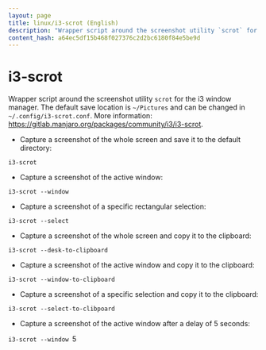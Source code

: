 ```yaml
---
layout: page
title: linux/i3-scrot (English)
description: "Wrapper script around the screenshot utility `scrot` for the i3 window manager."
content_hash: a64ec5df15b468f027376c2d2bc6180f84e5be9d
---
```

# i3-scrot

Wrapper script around the screenshot utility `scrot` for the i3 window manager.
The default save location is `~/Pictures` and can be changed in `~/.config/i3-scrot.conf`.
More information: <https://gitlab.manjaro.org/packages/community/i3/i3-scrot>.

- Capture a screenshot of the whole screen and save it to the default directory:

`i3-scrot`

- Capture a screenshot of the active window:

`i3-scrot --window`

- Capture a screenshot of a specific rectangular selection:

`i3-scrot --select`

- Capture a screenshot of the whole screen and copy it to the clipboard:

`i3-scrot --desk-to-clipboard`

- Capture a screenshot of the active window and copy it to the clipboard:

`i3-scrot --window-to-clipboard`

- Capture a screenshot of a specific selection and copy it to the clipboard:

`i3-scrot --select-to-clibpoard`

- Capture a screenshot of the active window after a delay of 5 seconds:

`i3-scrot --window `<span class="tldr-var badge badge-pill bg-dark-lm bg-white-dm text-white-lm text-dark-dm font-weight-bold">5</span>
